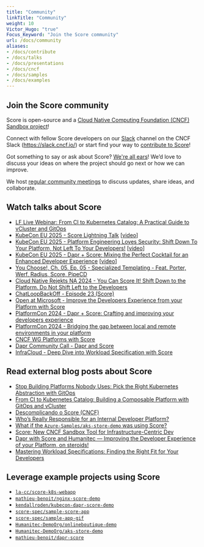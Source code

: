 ```yaml
---
title: "Community"
linkTitle: "Community"
weight: 10
Victor_Hugo: "true"
Focus_Keyword: "Join the Score community"
url: /docs/community
aliases:
- /docs/contribute
- /docs/talks
- /docs/presentations
- /docs/cncf
- /docs/samples
- /docs/examples
---
```


## Join the Score community

Score is open-source and a [Cloud Native Computing Foundation (CNCF) Sandbox project](https://www.cncf.io/projects/score/)!

Connect with fellow Score developers on our [Slack](https://cloud-native.slack.com/archives/C07DN0D1UCW) channel on the CNCF Slack (<https://slack.cncf.io/>) or start find your way to [contribute to Score](https://github.com/score-spec/spec/blob/main/CONTRIBUTING.md)!

Got something to say or ask about Score? [We're all ears](https://github.com/score-spec/spec/discussions)! We’d love to discuss your ideas on where the project should go next or how we can improve.

We host [regular community meetings](https://github.com/score-spec/spec?tab=readme-ov-file#-get-in-touch) to discuss updates, share ideas, and collaborate.

## Watch talks about Score

- [LF Live Webinar: From CI to Kubernetes Catalog: A Practical Guide to vCluster and GitOps](https://youtu.be/U4AgmEo3oV8)
- [KubeCon EU 2025 - Score Lightning Talk](https://sched.co/1tcwp) [[video](https://youtu.be/Nq_PgPKZHsc?list=PLj6h78yzYM2MP0QhYFK8HOb8UqgbIkLMc)]
- [KubeCon EU 2025 - Platform Engineering Loves Security: Shift Down To Your Platform, Not Left To Your Developers!](https://sched.co/1txGE) [[video](https://youtu.be/Es3DBj2UgIE?list=PLj6h78yzYM2MP0QhYFK8HOb8UqgbIkLMc)]
- [KubeCon EU 2025 - Dapr + Score: Mixing the Perfect Cocktail for an Enhanced Developer Experience](https://sched.co/1txGi) [[video](https://youtu.be/-fGztPUuD8k?list=PLj6h78yzYM2MP0QhYFK8HOb8UqgbIkLMc)]
- [You Choose!, Ch. 05, Ep. 05 - Specialized Templating - Feat. Porter, Werf, Radius, Score, PipeCD](https://youtu.be/TEZVeWsirsw)
- [Cloud Native Rejekts NA 2024 - You Can Score It! Shift Down to the Platform. Do Not Shift Left to the Developers](https://youtu.be/qdk5mLEnrNo)
- [ChatLoopBackOff - Episode 23 (Score)](https://www.youtube.com/watch?v=BRiZ0t6MYNo&list=PLj6h78yzYM2PnyOsrsCbR_kqjCKfPObHK&index=22)
- [Open at Microsoft - Improve the Developers Experience from your Platform with Score](https://learn.microsoft.com/en-us/shows/open-at-microsoft/improve-the-developers-experience-from-your-platform-with-score)
- [PlatformCon 2024 - Dapr + Score: Crafting and improving your developers experience](https://platformcon.com/talks/dapr-score-crafting-and-improving-your-developers-experience)
- [PlatformCon 2024 - Bridging the gap between local and remote environments in your platform](https://platformcon.com/talks/bridging-the-gap-between-local-and-remote-environments-in-your-platform)
- [CNCF WG Platforms with Score](https://www.youtube.com/watch?v=P6otOxdOKDk&t=1260s)
- [Dapr Community Call - Dapr and Score](https://www.youtube.com/watch?v=4gT0Y6QxinU&t=141s)
- [InfraCloud - Deep Dive into Workload Specification with Score](https://www.infracloud.io/webinars/deep-dive-into-workload-specification-with-score/)

## Read external blog posts about Score

- [Stop Building Platforms Nobody Uses: Pick the Right Kubernetes Abstraction with GitOps](https://itnext.io/stop-building-platforms-nobody-uses-pick-the-right-kubernetes-abstraction-with-gitops-64681357690f)
- [From CI to Kubernetes Catalog: Building a Composable Platform with GitOps and vCluster](https://itnext.io/from-ci-to-kubernetes-catalog-building-a-composable-platform-with-gitops-and-vcluster-7e1decaa81da)
- [Descomplicando o Score (CNCF)](https://www.linkedin.com/pulse/descomplicando-o-score-cncf-clecio-antao-nyt3f/)
- [Who’s Really Responsible for an Internal Developer Platform?](https://itnext.io/whos-really-responsible-for-an-internal-developer-platform-5dce5f2a0401)
- [What if the `Azure-Samples/aks-store-demo` was using Score?](https://itnext.io/what-if-the-azure-samples-aks-store-demo-was-using-score-655c55f1c3dd)
- [Score: New CNCF Sandbox Tool for Infrastructure-Centric Dev](https://thenewstack.io/score-new-cncf-sandbox-tool-for-infrastructure-centric-dev/)
- [Dapr with Score and Humanitec — Improving the Developer Experience of your Platform, on steroids!](https://medium.com/@mabenoit/dapr-with-score-and-humanitec-developer-experience-with-your-platform-on-steroids-a848f2de0a5a)
- [Mastering Workload Specifications: Finding the Right Fit for Your Developers](https://www.infracloud.io/blogs/mastering-workload-specifications/)

## Leverage example projects using Score

- [`la-cc/score-k8s-webapp`](https://github.com/la-cc/score-k8s-webapp)
- [`mathieu-benoit/nginx-score-demo`](https://github.com/mathieu-benoit/nginx-score-demo)
- [`kendallroden/kubecon-dapr-score-demo`](https://github.com/kendallroden/kubecon-dapr-score-demo)
- [`score-spec/sample-score-app`](https://github.com/score-spec/sample-score-app)
- [`score-spec/sample-app-gif`](https://github.com/score-spec/sample-app-gif)
- [`Humanitec-DemoOrg/onlineboutique-demo`](https://github.com/Humanitec-DemoOrg/onlineboutique-demo)
- [`Humanitec-DemoOrg/aks-store-demo`](https://github.com/Humanitec-DemoOrg/aks-store-demo)
- [`mathieu-benoit/dapr-score`](https://github.com/mathieu-benoit/dapr-score-humanitec)
